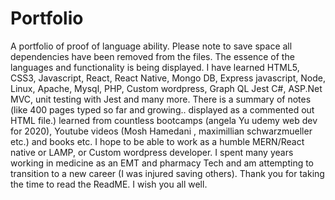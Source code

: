 # Portfolio
A portfolio of proof of language ability. Please note to save space all dependencies have been removed from the files. The essence of the languages and functionality is being displayed. I have learned HTML5, CSS3, Javascript, React, React Native, Mongo DB, Express javascript, Node, Linux, Apache, Mysql, PHP, Custom wordpress, Graph QL Jest C#,  ASP.Net MVC, unit testing with Jest  and many more. There is a summary of notes (like 400 pages typed so far and growing.. displayed as a commented out HTML file.) learned from countless bootcamps (angela Yu udemy web dev for 2020), Youtube videos (Mosh Hamedani , maximillian schwarzmueller etc.) and books etc.  I hope to be able to work as a humble MERN/React native or LAMP, or Custom wordpress developer. I spent many years working in medicine as an EMT and pharmacy Tech and am attempting to transition to a new career (I was injured saving others). Thank you for taking the time to read the ReadME.  I wish you all well.
